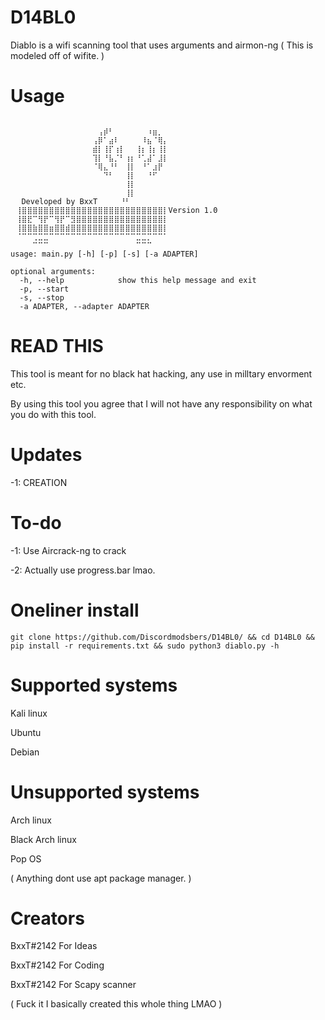 # D14BL0
Diablo is a wifi scanning tool that uses arguments and airmon-ng ( This is modeled off of wifite. )

# Usage
```
⠀⠀⠀⠀⠀⠀⠀⠀⠀⠀⠀⠀⠀⠀⠀⠀⠀⠀⠀⠀⠀⠀⠀⠀⠀⠀⠀⠀⠀⠀
⠀⠀⠀⠀⠀⠀⠀⠀⠀⠀⠀⠀⠀⠀⠀⠀⢠⡾⠃⠀⠀⠀⠀⠀⠀⠰⣶⡀⠀⠀
⠀⠀⠀⠀⠀⠀⠀⠀⠀⠀⠀⠀⠀⠀⠀⢠⡿⠁⣴⠇⠀⠀⠀⠀⠸⣦⠈⢿⡄⠀
⠀⠀⠀⠀⠀⠀⠀⠀⠀⠀⠀⠀⠀⠀⠀⣾⡇⢸⡏⢰⡇⠀⠀⢸⡆⢸⡆⢸⡇⠀
⠀⠀⠀⠀⠀⠀⠀⠀⠀⠀⠀⠀⠀⠀⠀⢹⡇⠘⣧⡈⠃⢰⡆⠘⢁⣼⠁⣸⡇⠀
⠀⠀⠀⠀⠀⠀⠀⠀⠀⠀⠀⠀⠀⠀⠀⠈⢿⣄⠘⠃⠀⢸⡇⠀⠘⠁⣰⡟⠀⠀
⠀⠀⠀⠀⠀⠀⠀⠀⠀⠀⠀⠀⠀⠀⠀⠀⠀⠙⠃⠀⠀⢸⡇⠀⠀⠘⠋⠀⠀⠀
⠀⠀⠀⠀⠀⠀⠀⠀⠀⠀⠀⠀⠀⠀⠀⠀⠀⠀⠀⠀⠀⢸⡇⠀⠀⠀⠀⠀⠀⠀
⠀⠀⠀⠀⠀⠀⠀⠀⠀⠀⠀⠀⠀⠀⠀⠀⠀⠀⠀⠀⠀⢸⡇⠀⠀⠀⠀⠀⠀⠀
⠀⠀Developed by BxxT     ⠘⠃⠀⠀⠀⠀⠀⠀⠀
⠀⢸⣿⣿⣿⣿⣿⣿⣿⣿⣿⣿⣿⣿⣿⣿⣿⣿⣿⣿⣿⣿⣿⣿⣿⣿⣿⣿⡇Version 1.0⠀
⠀⢸⣿⣟⠉⢻⡟⠉⢻⡟⠉⣻⣿⣿⣿⣿⣿⣿⣿⣿⣿⣿⣿⣿⣿⣿⣿⣿⡇⠀
⠀⢸⣿⣿⣷⣿⣿⣶⣿⣿⣾⣿⣿⣿⣿⣿⣿⣿⣿⣿⣿⣿⣿⣿⣿⣿⣿⣿⡇⠀
⠀⠈⠉⠉⢉⣉⣉⠉⠉⠉⠉⠉⠉⠉⠉⠉⠉⠉⠉⠉⠉⠉⠉⣉⣉⡉⠉⠉⠁⠀
⠀⠀⠀⠀⠉⠉⠉⠀⠀⠀⠀⠀⠀⠀⠀⠀⠀⠀⠀⠀⠀⠀⠀⠉⠉⠉⠀⠀⠀⠀
usage: main.py [-h] [-p] [-s] [-a ADAPTER]

optional arguments:
  -h, --help            show this help message and exit
  -p, --start
  -s, --stop
  -a ADAPTER, --adapter ADAPTER
  ```
  
  # READ THIS
  
  This tool is meant for no black hat hacking, any use in milltary envorment etc.
  
  By using this tool you agree that I will not have any responsibility on what you do with this tool.
  
  # Updates
  
  -1: CREATION
  
  # To-do
  
  -1: Use Aircrack-ng to crack
  
  -2: Actually use progress.bar lmao.
  
  # Oneliner install
  
  ```
  git clone https://github.com/Discordmodsbers/D14BL0/ && cd D14BL0 && pip install -r requirements.txt && sudo python3 diablo.py -h
  ```
  
  # Supported systems
  
  Kali linux
  
  Ubuntu
  
  Debian
  
  # Unsupported systems
  
  Arch linux
  
  Black Arch linux
  
  Pop OS
  
  ( Anything dont use apt package manager. )
  
  # Creators
  
  BxxT#2142 For Ideas
  
  BxxT#2142 For Coding
  
  BxxT#2142 For Scapy scanner
  
  ( Fuck it I basically created this whole thing LMAO )
  
  
